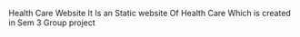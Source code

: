 Health Care Website 
It Is an Static website Of Health Care Which is created in Sem 3 Group project
